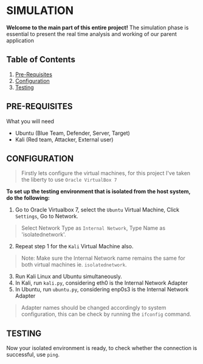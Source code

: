 # SIMULATION
**Welcome to the main part of this entire project!**
The simulation phase is essential to present the real time analysis and working of our parent application

## Table of Contents
1. [Pre-Requisites](#pre-requisites)
2. [Configuration](#configuration)
3. [Testing](#testing)

## PRE-REQUISITES
What you will need
- Ubuntu (Blue Team, Defender, Server, Target)
- Kali (Red team, Attacker, External user)

## CONFIGURATION
> Firstly lets configure the virtual machines, for this project I've taken the liberty to use ```Oracle VirtualBox 7```

**To set up the testing environment that is isolated from the host system, do the following:**
1. Go to Oracle Virtualbox 7, select the ```Ubuntu``` Virtual Machine, Click ```Settings```, Go to Network.
> Select Network Type as ```Internal Network```, Type Name as 'isolatednetwork'.
2. Repeat step 1 for the ```Kali``` Virtual Machine also.
> Note: Make sure the Internal Network name remains the same for both virtual machines ie. ```isolatednetwork```.
3. Run Kali Linux and Ubuntu simultaneously.
4. In Kali, run ```kali.py```, considering eth0 is the Internal Network Adapter
5. In Ubuntu, run ```ubuntu.py```, considering enp0s3 is the Internal Network Adapter
> Adapter names should be changed accordingly to system configuration, this can be check by running the ```ifconfig``` command.

## TESTING
Now your isolated environment is ready, to check whether the connection is successful, use ```ping```.
